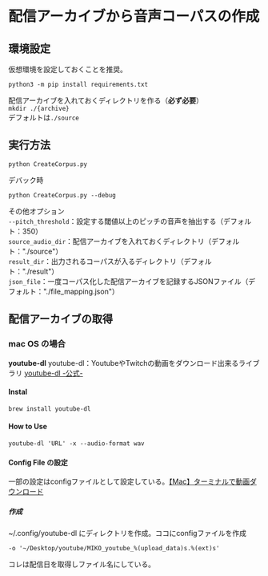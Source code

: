 # 配信アーカイブから音声コーパスの作成

## 環境設定
仮想環境を設定しておくことを推奨。  
```
python3 -m pip install requirements.txt
```

配信アーカイブを入れておくディレクトリを作る（**必ず必要**）  
`mkdir ./{archive}`  
デフォルトは`./source`

## 実行方法

```
python CreateCorpus.py
```

デバック時  
```
python CreateCorpus.py --debug
```

その他オプション  
`--pitch_threshold`：設定する閾値以上のピッチの音声を抽出する（デフォルト：350）  
`source_audio_dir`：配信アーカイブを入れておくディレクトリ（デフォルト："./source"）  
`result_dir`：出力されるコーパスが入るディレクトリ（デフォルト："./result"）  
`json_file`：一度コーパス化した配信アーカイブを記録するJSONファイル（デフォルト："./file_mapping.json"）  

## 配信アーカイブの取得

### mac OS の場合

**youtube-dl**
youtube-dl：YoutubeやTwitchの動画をダウンロード出来るライブラリ
[youtube-dl -公式-](https://github.com/ytdl-org/youtube-dl/)  

#### Instal
```
brew install youtube-dl
```

#### How to Use
```
youtube-dl 'URL' -x --audio-format wav
```


#### Config File の設定
一部の設定はconfigファイルとして設定している。[【Mac】ターミナルで動画ダウンロード](https://mac-ra.com/terminal-youtube-dl/)  

##### 作成

~/.config/youtube-dl にディレクトリを作成。ココにconfigファイルを作成

```config
-o '~/Desktop/youtube/MIKO_youtube_%(upload_data)s.%(ext)s'
```
コレは配信日を取得しファイル名にしている。
